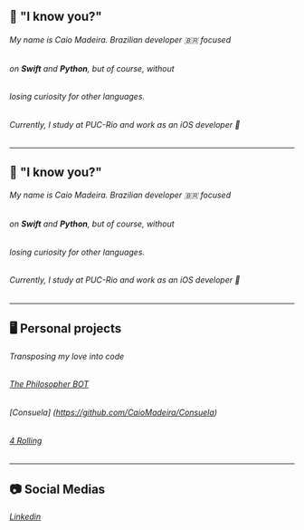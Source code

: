 
## 🚀 "I know you?"

###### My name is Caio Madeira. Brazilian developer 🇧🇷 focused 
###### on **Swift** and **Python**, but of course, without 
###### losing curiosity for other languages.

###### Currently, I study at PUC-Rio and work as an iOS developer 📱

----------------------------------------------

## 🚀 "I know you?"

###### My name is Caio Madeira. Brazilian developer 🇧🇷 focused 
###### on **Swift** and **Python**, but of course, without 
###### losing curiosity for other languages.

###### Currently, I study at PUC-Rio and work as an iOS developer 📱

----------------------------------------------
## 🖥️ Personal projects

###### Transposing my love into code

###### [The Philosopher BOT](https://github.com/CaioMadeira/The-Philosopher-BOT) 
###### [Consuela] (https://github.com/CaioMadeira/Consuela)
###### [4 Rolling](https://github.com/CaioMadeira/4rolling)

----------------------------------------------
## 📷 Social Medias

###### [Linkedin](https://www.linkedin.com/in/caio-madeira/)








